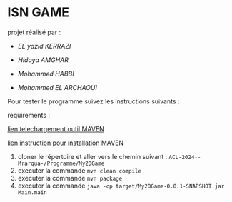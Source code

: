 # ISN GAME

projet réalisé par : 

* *EL yazid KERRAZI*

* *Hidaya AMGHAR*

* *Mohammed HABBI*

* *Mohammed EL ARCHAOUI*


Pour tester le programme suivez les instructions suivants :

requirements :

[lien telechargement outil MAVEN](https://maven.apache.org/download.cgi)

[lien instruction pour installation MAVEN](https://maven.apache.org/install.html)

1) cloner le répertoire et aller vers le chemin suivant : ```ACL-2024--Mrarqua-/Programme/My2DGame```
2) executer la commande ``` mvn clean compile ```
3) executer la commande ``` mvn package ```
4) executer la commande ``` java -cp target/My2DGame-0.0.1-SNAPSHOT.jar Main.main ```
